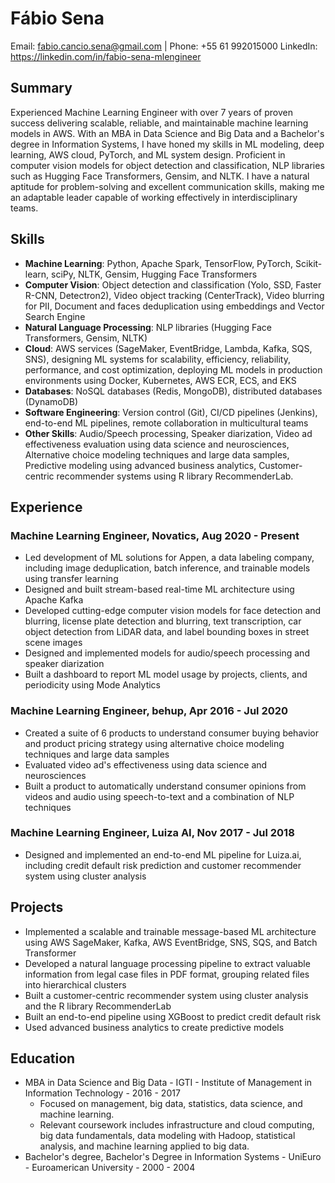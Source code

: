 # Fábio Sena
Email: fabio.cancio.sena@gmail.com | Phone: +55 61 992015000
LinkedIn: https://linkedin.com/in/fabio-sena-mlengineer

## Summary
Experienced Machine Learning Engineer with over 7 years of proven success delivering scalable, reliable, and maintainable machine learning models in AWS. With an MBA in Data Science and Big Data and a Bachelor's degree in Information Systems, I have honed my skills in ML modeling, deep learning, AWS cloud, PyTorch, and ML system design. Proficient in computer vision models for object detection and classification, NLP libraries such as Hugging Face Transformers, Gensim, and NLTK. I have a natural aptitude for problem-solving and excellent communication skills, making me an adaptable leader capable of working effectively in interdisciplinary teams.

## Skills
- **Machine Learning**: Python, Apache Spark, TensorFlow, PyTorch, Scikit-learn, sciPy, NLTK, Gensim, Hugging Face Transformers
- **Computer Vision**: Object detection and classification (Yolo, SSD, Faster R-CNN, Detectron2), Video object tracking (CenterTrack), Video blurring for PII, Document and faces deduplication using embeddings and Vector Search Engine
- **Natural Language Processing**: NLP libraries (Hugging Face Transformers, Gensim, NLTK)
- **Cloud**: AWS services (SageMaker, EventBridge, Lambda, Kafka, SQS, SNS), designing ML systems for scalability, efficiency, reliability, performance, and cost optimization, deploying ML models in production environments using Docker, Kubernetes, AWS ECR, ECS, and EKS
- **Databases**: NoSQL databases (Redis, MongoDB), distributed databases (DynamoDB)
- **Software Engineering**: Version control (Git), CI/CD pipelines (Jenkins), end-to-end ML pipelines, remote collaboration in multicultural teams
- **Other Skills**: Audio/Speech processing, Speaker diarization, Video ad effectiveness evaluation using data science and neurosciences, Alternative choice modeling techniques and large data samples, Predictive modeling using advanced business analytics, Customer-centric recommender systems using R library RecommenderLab.

## Experience
### Machine Learning Engineer, Novatics, Aug 2020 - Present
- Led development of ML solutions for Appen, a data labeling company, including image deduplication, batch inference, and trainable models using transfer learning
- Designed and built stream-based real-time ML architecture using Apache Kafka
- Developed cutting-edge computer vision models for face detection and blurring, license plate detection and blurring, text transcription, car object detection from LiDAR data, and label bounding boxes in street scene images
- Designed and implemented models for audio/speech processing and speaker diarization
- Built a dashboard to report ML model usage by projects, clients, and periodicity using Mode Analytics

### Machine Learning Engineer, behup, Apr 2016 - Jul 2020
- Created a suite of 6 products to understand consumer buying behavior and product pricing strategy using alternative choice modeling techniques and large data samples
- Evaluated video ad's effectiveness using data science and neurosciences
- Built a product to automatically understand consumer opinions from videos and audio using speech-to-text and a combination of NLP techniques

### Machine Learning Engineer, Luiza AI, Nov 2017 - Jul 2018
- Designed and implemented an end-to-end ML pipeline for Luiza.ai, including credit default risk prediction and customer recommender system using cluster analysis

## Projects
- Implemented a scalable and trainable message-based ML architecture using AWS SageMaker, Kafka, AWS EventBridge, SNS, SQS, and Batch Transformer
- Developed a natural language processing pipeline to extract valuable information from legal case files in PDF format, grouping related files into hierarchical clusters
- Built a customer-centric recommender system using cluster analysis and the R library RecommenderLab
- Built an end-to-end pipeline using XGBoost to predict credit default risk
- Used advanced business analytics to create predictive models

## Education
- MBA in Data Science and Big Data - IGTI - Institute of Management in Information Technology - 2016 - 2017
  - Focused on management, big data, statistics, data science, and machine learning. 
  - Relevant coursework includes infrastructure and cloud computing, big data fundamentals, data modeling with Hadoop, statistical analysis, and machine learning applied to big data.
- Bachelor's degree, Bachelor's Degree in Information Systems - UniEuro - Euroamerican University - 2000 - 2004 
